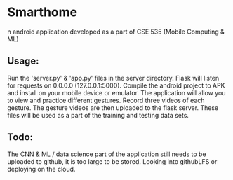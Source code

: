 # Smarthome
n android application developed as a part of CSE 535 (Mobile Computing &amp; ML)

## Usage:
Run the 'server.py' & 'app.py' files in the server directory. Flask will listen for requests on 0.0.0.0 (127.0.0.1:5000).
Compile the android project to APK and install on your mobile device or emulator.
The application will allow you to view and practice different gestures. 
Record three videos of each gesture. The gesture videos are then uploaded to the flask server.
These files will be used as a part of the training and testing data sets. 


## Todo: 
The CNN & ML / data science part of the application still needs to be uploaded to github, it is too large to be stored. Looking into githubLFS or deploying on the cloud.

